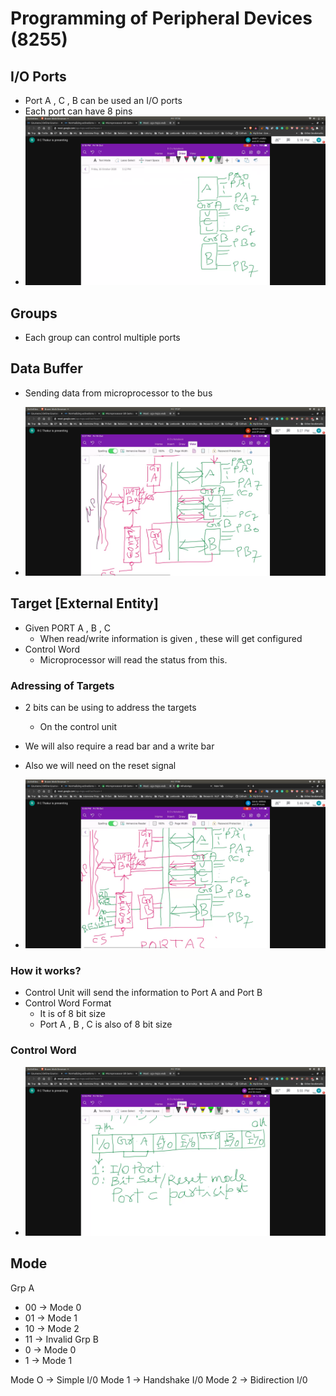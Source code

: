 # Programming of Peripheral Devices (8255)

## I/O Ports
- Port A , C , B can be used an I/O ports
- Each port can have 8 pins
- ![ports](ports.jpg)

## Groups
- Each group can control multiple ports

## Data Buffer
- Sending data from microprocessor to the bus



- ![internal-architechture](internal-architechture.jpg)

## Target [External Entity]
- Given PORT A , B , C
  - When read/write information is given , these will get configured
- Control Word
  - Microprocessor will read the status from this.

### Adressing of Targets
- 2 bits can be using to address the targets
  - On the control unit

- We will also require a read bar and a write bar
- Also we will need on the reset signal
- ![cu](cu.jpg)

### How it works?
- Control Unit will send the information to Port A and Port B
- Control Word Format
  - It is of 8 bit size
  - Port A , B , C is also of 8 bit size
### Control Word 
- ![cw](cw.jpg)

## Mode
Grp A
- 00 -> Mode 0
- 01 -> Mode 1
- 10 -> Mode 2
- 11 -> Invalid
Grp B
- 0 -> Mode 0
- 1 -> Mode 1

Mode O -> Simple I/0 
Mode 1 -> Handshake I/0 
Mode 2 -> Bidirection I/0